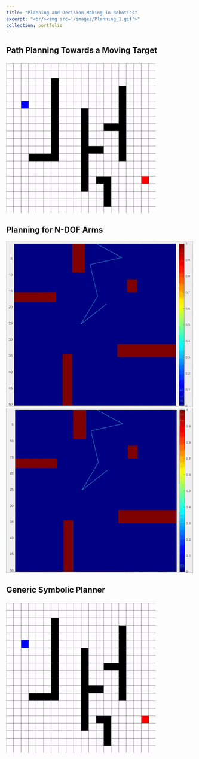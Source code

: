 ```yaml
---
title: "Planning and Decision Making in Robotics"
excerpt: "<br/><img src='/images/Planning_1.gif'>"
collection: portfolio
---
```


## Path Planning Towards a Moving Target


### 

![](/images/djikstra.gif)

## Planning for N-DOF Arms


![](/images/rrtgif_16782.gif)      ![](/images/rrtstar_16782.gif)

## Generic Symbolic Planner

### 

![](/images/djikstra.gif)